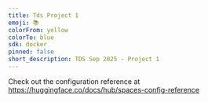 ```yaml
---
title: Tds Project 1
emoji: 📚
colorFrom: yellow
colorTo: blue
sdk: docker
pinned: false
short_description: TDS Sep 2025 - Project 1
---
```


Check out the configuration reference at https://huggingface.co/docs/hub/spaces-config-reference
